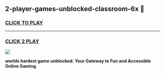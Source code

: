 
## 2-player-games-unblocked-classroom-6x 👋
<h3>
<a href="https://premium.freeplayer.one?title=2-player-games-unblocked-classroom-6x&ref=14F">CLICK TO PLAY</a></h3>
<hr>

<h3>
<a href="https://premium.freeplayer.one?title=2-player-games-unblocked-classroom-6x&ref=14F">CLICK 2 PLAY</a>
  
</h3>

<a href="https://premium.freeplayer.one?title=2-player-games-unblocked-classroom-6x&ref=12F/"><img src="https://clearcache.store/games.png"></a>


**worlds hardest game unblocked: Your Gateway to Fun and Accessible Online Gaming**
